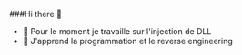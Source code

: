 ###Hi there 👋


<!--**CedRech/CedRech** is a ✨ _special_ ✨ repository because its `README.md` (this file) appears on your GitHub profile.-->

- 🔭 Pour le moment je travaille sur l'injection de DLL
- 🌱 J'apprend la programmation et le reverse engineering

